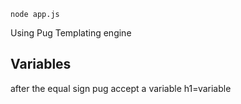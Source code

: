 `node app.js`

Using Pug Templating  engine

## Variables
after the equal sign pug accept a variable
h1=variable